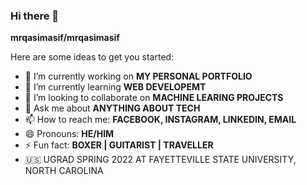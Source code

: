 ### Hi there 👋

**mrqasimasif/mrqasimasif**

Here are some ideas to get you started:

- 🔭 I’m currently working on **MY PERSONAL PORTFOLIO**
- 🌱 I’m currently learning **WEB DEVELOPEMT**
- 👯 I’m looking to collaborate on **MACHINE LEARING PROJECTS**
- 💬 Ask me about **ANYTHING ABOUT TECH**
- 📫 How to reach me: **FACEBOOK, INSTAGRAM, LINKEDIN, EMAIL**
- 😄 Pronouns: **HE/HIM**
- ⚡ Fun fact: **BOXER | GUITARIST | TRAVELLER**
- 🇺🇸 UGRAD SPRING 2022 AT FAYETTEVILLE STATE UNIVERSITY, NORTH CAROLINA

